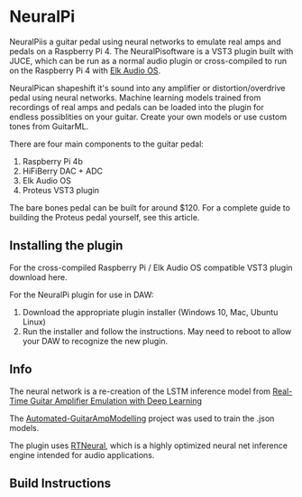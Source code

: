# NeuralPi

NeuralPiis a guitar pedal using neural networks to emulate real amps and pedals on a Raspberry Pi 4. The NeuralPisoftware is a VST3 plugin built with JUCE, which can be run as a normal audio plugin or cross-compiled to run on the Raspberry Pi 4 with [Elk Audio OS](https://elk.audio/). 

NeuralPican shapeshift it's sound into any amplifier or distortion/overdrive pedal using neural networks. Machine learning models trained from recordings of real amps and pedals can be loaded into the plugin for endless possiblities on your guitar. Create your own models or use custom tones from GuitarML.

There are four main components to the guitar pedal:

1. Raspberry Pi 4b
2. HiFiBerry DAC + ADC
3. Elk Audio OS
4. Proteus VST3 plugin

The bare bones pedal can be built for around $120. For a complete guide to building the Proteus pedal yourself, see this article.

## Installing the plugin

For the cross-compiled Raspberry Pi / Elk Audio OS compatible VST3 plugin download here.

For the NeuralPi plugin for use in DAW:
1. Download the appropriate plugin installer (Windows 10, Mac, Ubuntu Linux)
2. Run the installer and follow the instructions. May need to reboot to allow your DAW to recognize the new plugin.

## Info
The neural network is a re-creation of the LSTM inference model from [Real-Time Guitar Amplifier Emulation with Deep Learning](https://www.mdpi.com/2076-3417/10/3/766/htm)

The [Automated-GuitarAmpModelling](https://github.com/Alec-Wright/Automated-GuitarAmpModelling) project was used to train the .json models. 

The plugin uses [RTNeural](https://github.com/jatinchowdhury18/RTNeural), which is a highly optimized neural net inference engine intended for audio applications. 

## Build Instructions
